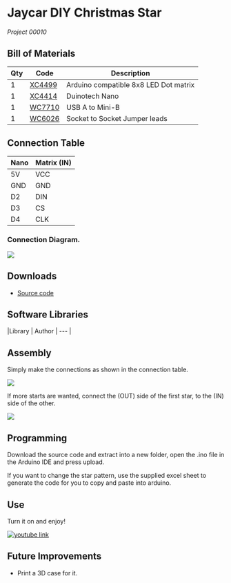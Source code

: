 # Jaycar DIY Christmas Star
_Project 00010_


## Bill of Materials
| Qty | Code | Description |
| --- | --- | ---|
|1 | [XC4499](http://jaycar.com.au/p/XC4499) | Arduino compatible 8x8 LED Dot matrix
|1 | [XC4414](http://jaycar.com.au/p/XC4414) | Duinotech Nano
|1 | [WC7710](http://jaycar.com.au/p/WC7710) | USB A to Mini-B
|1 | [WC6026](http://jaycar.com.au/p/WC6026) | Socket to Socket Jumper leads

## Connection Table
| Nano | Matrix (IN) |
| --- | --- |
| 5V | VCC
| GND | GND|
|D2 | DIN |
|D3 | CS |
|D4 | CLK |

### Connection Diagram.
![](../images/DIY-Christmas-Star.png)

## Downloads
* [Source code](downloads/DIY-Christmas-Star.zip)

## Software Libraries
|Library | Author
| --- |

## Assembly
Simply make the connections as shown in the connection table.

![](../images/NPI00010b.jpg)

 If more starts are wanted, connect the (OUT) side of the first star, to the (IN) side of the other.

![](../images/NPI00010a.jpg)

## Programming
Download the source code and extract into a new folder, open the .ino file in the Arduino IDE and press upload.

If you want to change the star pattern, use the supplied excel sheet to generate the code for you to copy and paste into arduino.
## Use

Turn it on and enjoy!

[![youtube link](../images/NPI00010yt.png)](https://www.youtube.com/watch?v=OkFDdXHDi_o)

## Future Improvements

* Print a 3D case for it.
